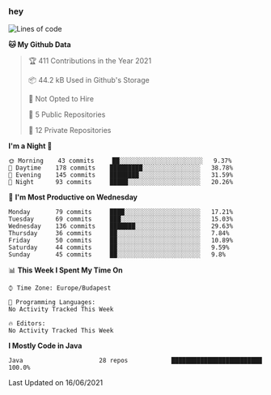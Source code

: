 ### hey

<!--START_SECTION:waka-->
![Lines of code](https://img.shields.io/badge/From%20Hello%20World%20I%27ve%20Written-43247%20lines%20of%20code-blue)

**🐱 My Github Data** 

> 🏆 411 Contributions in the Year 2021
 > 
> 📦 44.2 kB Used in Github's Storage 
 > 
> 🚫 Not Opted to Hire
 > 
> 📜 5 Public Repositories 
 > 
> 🔑 12 Private Repositories  
 > 
**I'm a Night 🦉** 

```text
🌞 Morning    43 commits     ██░░░░░░░░░░░░░░░░░░░░░░░   9.37% 
🌆 Daytime    178 commits    █████████░░░░░░░░░░░░░░░░   38.78% 
🌃 Evening    145 commits    ████████░░░░░░░░░░░░░░░░░   31.59% 
🌙 Night      93 commits     █████░░░░░░░░░░░░░░░░░░░░   20.26%

```
📅 **I'm Most Productive on Wednesday** 

```text
Monday       79 commits     ████░░░░░░░░░░░░░░░░░░░░░   17.21% 
Tuesday      69 commits     ███░░░░░░░░░░░░░░░░░░░░░░   15.03% 
Wednesday    136 commits    ███████░░░░░░░░░░░░░░░░░░   29.63% 
Thursday     36 commits     ██░░░░░░░░░░░░░░░░░░░░░░░   7.84% 
Friday       50 commits     ██░░░░░░░░░░░░░░░░░░░░░░░   10.89% 
Saturday     44 commits     ██░░░░░░░░░░░░░░░░░░░░░░░   9.59% 
Sunday       45 commits     ██░░░░░░░░░░░░░░░░░░░░░░░   9.8%

```


📊 **This Week I Spent My Time On** 

```text
⌚︎ Time Zone: Europe/Budapest

💬 Programming Languages: 
No Activity Tracked This Week

🔥 Editors: 
No Activity Tracked This Week

```

**I Mostly Code in Java** 

```text
Java                     28 repos            █████████████████████████   100.0%

```



 Last Updated on 16/06/2021
<!--END_SECTION:waka-->
